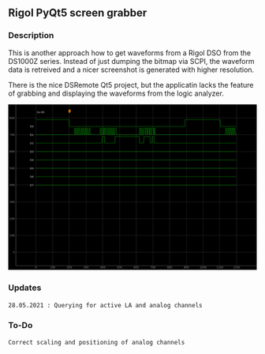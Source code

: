 ## Rigol PyQt5 screen grabber

### Description

This is another approach how to get waveforms from a Rigol DSO from the DS1000Z series.
Instead of just dumping the bitmap via SCPI, the waveform data is retreived and a nicer screenshot is generated with higher resolution.

There is the nice DSRemote Qt5 project, but the applicatin lacks the feature of grabbing and displaying the waveforms from the logic analyzer.

![Rigol DS1000Z screen grabber](images/ds1104zplus.png)

### Updates

    28.05.2021 : Querying for active LA and analog channels

### To-Do

    Correct scaling and positioning of analog channels

